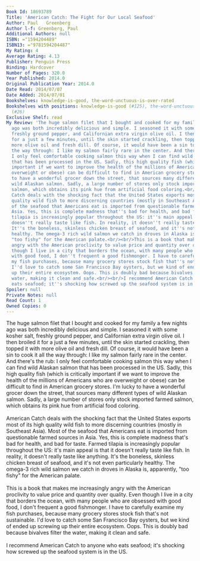 ```yaml
---
Book Id: 18693789
Title: 'American Catch: The Fight for Our Local Seafood'
Author: Paul   Greenberg
Author l-f: Greenberg, Paul
Additional Authors: null
ISBN: ="1594204489"
ISBN13: ="9781594204487"
My Rating: 4
Average Rating: 4.13
Publisher: Penguin Press
Binding: Hardcover
Number of Pages: 320.0
Year Published: 2014.0
Original Publication Year: 2014.0
Date Read: 2014/07/07
Date Added: 2014/07/01
Bookshelves: knowledge-is-good, the-word-unctuous-is-over-rated
Bookshelves with positions: knowledge-is-good (#125), the-word-unctuous-is-over-rated
  (#26)
Exclusive Shelf: read
My Review: 'The huge salmon filet that I bought and cooked for my family a few nights
  ago was both incredibly delicious and simple. I seasoned it with some kosher salt,
  freshly ground pepper, and Californian extra virgin olive oil. I then broiled it
  for a just a few minutes, until the skin started crackling, then topped it with
  more olive oil and fresh dill. Of course, it would have been a sin to cook it all
  the way through: I like my salmon fairly rare in the center. And there''s the rub:
  I only feel comfortable cooking salmon this way when I can find wild Alaskan salmon
  that has been processed in the US. Sadly, this high quality fish (which is critically
  important if we want to improve the health of the millions of Americans who are
  overweight or obese) can be difficult to find in American grocery stores. I''m lucky
  to have a wonderful grocer down the street, that sources many different types of
  wild Alaskan salmon. Sadly, a large number of stores only stock imported farmed
  salmon, which obtains its pink hue from artificial food coloring.<br/><br/>American
  Catch deals with the shocking fact that the United States exports most of its high
  quality wild fish to more discerning countries (mostly in Southeast Asia). Most
  of the seafood that Americans eat is imported from questionable farmed sources in
  Asia. Yes, this is complete madness that''s bad for health, and bad for taste. Farmed
  tilapia is increasingly popular throughout the US: it''s main appeal is that it
  doesn''t really taste like fish. In reality, it doesn''t really taste like anything.
  It''s the boneless, skinless chicken breast of seafood, and it''s not even particularly
  healthy. The omega-3 rich wild salmon we catch in droves in Alaska is, apparently,
  "too fishy" for the American palate.<br/><br/>This is a book that makes me increasingly
  angry with the American proclivity to value price and quantity over quality. Even
  though I live in a city that borders the ocean, with many people who are obsessed
  with good food, I don''t frequent a good fishmonger. I have to carefully examine
  my fish purchases, because many grocery stores stock fish that''s not sustainable.
  I''d love to catch some San Francisco Bay oysters, but we kind of ended up screwing
  up their entire ecosystem. Oops. This is doubly bad because bivalves filter the
  water, making it clean and safe.<br/><br/>I recommend American Catch to anyone who
  eats seafood; it''s shocking how screwed up the seafood system is in the US. '
Spoiler: null
Private Notes: null
Read Count: 1
Owned Copies: 0
---
```


The huge salmon filet that I bought and cooked for my family a few nights ago was both incredibly delicious and simple. I seasoned it with some kosher salt, freshly ground pepper, and Californian extra virgin olive oil. I then broiled it for a just a few minutes, until the skin started crackling, then topped it with more olive oil and fresh dill. Of course, it would have been a sin to cook it all the way through: I like my salmon fairly rare in the center. And there's the rub: I only feel comfortable cooking salmon this way when I can find wild Alaskan salmon that has been processed in the US. Sadly, this high quality fish (which is critically important if we want to improve the health of the millions of Americans who are overweight or obese) can be difficult to find in American grocery stores. I'm lucky to have a wonderful grocer down the street, that sources many different types of wild Alaskan salmon. Sadly, a large number of stores only stock imported farmed salmon, which obtains its pink hue from artificial food coloring.<br/><br/>American Catch deals with the shocking fact that the United States exports most of its high quality wild fish to more discerning countries (mostly in Southeast Asia). Most of the seafood that Americans eat is imported from questionable farmed sources in Asia. Yes, this is complete madness that's bad for health, and bad for taste. Farmed tilapia is increasingly popular throughout the US: it's main appeal is that it doesn't really taste like fish. In reality, it doesn't really taste like anything. It's the boneless, skinless chicken breast of seafood, and it's not even particularly healthy. The omega-3 rich wild salmon we catch in droves in Alaska is, apparently, "too fishy" for the American palate.<br/><br/>This is a book that makes me increasingly angry with the American proclivity to value price and quantity over quality. Even though I live in a city that borders the ocean, with many people who are obsessed with good food, I don't frequent a good fishmonger. I have to carefully examine my fish purchases, because many grocery stores stock fish that's not sustainable. I'd love to catch some San Francisco Bay oysters, but we kind of ended up screwing up their entire ecosystem. Oops. This is doubly bad because bivalves filter the water, making it clean and safe.<br/><br/>I recommend American Catch to anyone who eats seafood; it's shocking how screwed up the seafood system is in the US. 